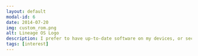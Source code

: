 ```yaml
---
layout: default
modal-id: 6
date: 2014-07-20
img: custom_rom.png
alt: Lineage OS Logo
description: I prefer to have up-to-date software on my devices, or security reasons and just for enjoying the latest features as well. Aftermarket software support of Android device manufacturers aren't up to par with Apple's, I must concede. I do not however want to spend a fortune on features I can get for a more modest price. The solution is simple (not really). I scoured the internet and taught myself how to install custom ROMs created by honorable devs of the vast internet.
tags: [interest]
---
```

